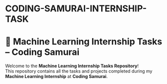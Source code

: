 # CODING-SAMURAI-INTERNSHIP-TASK

# 🤖 Machine Learning Internship Tasks – Coding Samurai

Welcome to the **Machine Learning Internship Tasks Repository**!  
This repository contains all the tasks and projects completed during my **Machine Learning Internship** at **Coding Samurai**.
